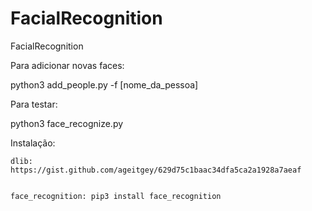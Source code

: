 # FacialRecognition
FacialRecognition


Para adicionar novas faces:

  python3 add_people.py -f [nome_da_pessoa]
  
  
  
Para testar:

  python3 face_recognize.py
  
  Instalação:
  
    dlib: https://gist.github.com/ageitgey/629d75c1baac34dfa5ca2a1928a7aeaf
    
    
    face_recognition: pip3 install face_recognition
    
